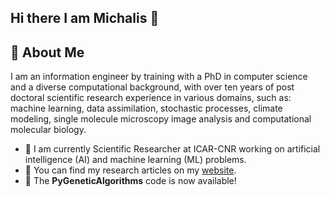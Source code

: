 ## Hi there I am Michalis 👋

## 🚀 About Me

I am an information engineer by training with a PhD in computer science and a diverse computational background, with over ten years of post doctoral
scientific research experience in various domains, such as: machine learning, data assimilation, stochastic processes, climate modeling, single molecule
microscopy image analysis and computational molecular biology.

- 🔭 I am currently Scientific Researcher at ICAR-CNR working on artificial intelligence (AI) and machine learning (ML) problems.
- 📝 You can find my research articles on my [website](https://vrettasm.weebly.com/publications).
- 🌟 The **PyGeneticAlgorithms** code is now available!

<!--
**vrettasm/vrettasm** is a ✨ _special_ ✨ repository because its `README.md` (this file) appears on your GitHub profile.

Here are some ideas to get you started:

- 🔭 I’m currently working on ...
- 🌱 I’m currently learning ...
- 👯 I’m looking to collaborate on ...
- 🤔 I’m looking for help with ...
- 💬 Ask me about ...
- 📫 How to reach me: ...
- 😄 Pronouns: ...
- ⚡ Fun fact: ...
-->
